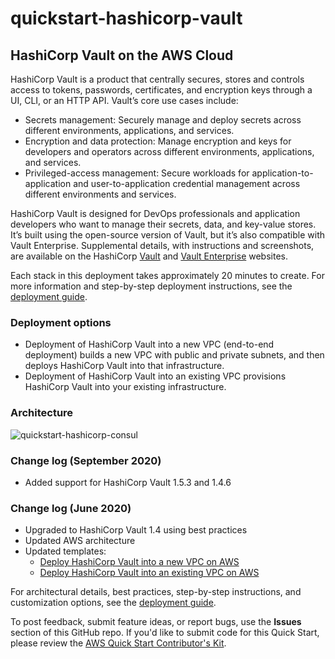# quickstart-hashicorp-vault
## HashiCorp Vault on the AWS Cloud

HashiCorp Vault is a product that centrally secures, stores and controls access to tokens, passwords, certificates, and encryption keys through a UI, CLI, or an HTTP API. Vault’s core use cases include:

* Secrets management: Securely manage and deploy secrets across different environments, applications, and services.
* Encryption and data protection: Manage encryption and keys for developers and operators across different environments, applications, and services.
* Privileged-access management: Secure workloads for application-to-application and user-to-application credential management across different environments and services.

HashiCorp Vault is designed for DevOps professionals and application developers who want to manage their secrets, data, and key-value stores. It’s built using the open-source version of Vault, but it’s also compatible with Vault Enterprise. Supplemental details, with instructions and screenshots, are available on the HashiCorp [Vault](https://www.vaultproject.io/) and [Vault Enterprise](https://www.hashicorp.com/vault.html) websites.

Each stack in this deployment takes approximately 20 minutes to create. For more information and step-by-step deployment instructions, see the [deployment guide](https://fwd.aws/j4xqw).

### Deployment options
* Deployment of HashiCorp Vault into a new VPC (end-to-end deployment) builds a new VPC with public and private subnets, and then deploys HashiCorp Vault into that infrastructure.
* Deployment of HashiCorp Vault into an existing VPC provisions HashiCorp Vault into your existing infrastructure.

### Architecture
![quickstart-hashicorp-consul](https://d0.awsstatic.com/partner-network/QuickStart/datasheets/hashicorp-vault-on-aws-architecture.png)

### Change log (September 2020)
* Added support for HashiCorp Vault 1.5.3 and 1.4.6

### Change log (June 2020)
* Upgraded to HashiCorp Vault 1.4 using best practices
* Updated AWS architecture
* Updated templates:
  * [Deploy HashiCorp Vault into a new VPC on AWS](https://fwd.aws/wN73v)
  * [Deploy HashiCorp Vault into an existing VPC on AWS](https://fwd.aws/keAD3) 
  
For architectural details, best practices, step-by-step instructions, and customization options, see the [deployment guide](https://fwd.aws/j4xqw).

To post feedback, submit feature ideas, or report bugs, use the **Issues** section of this GitHub repo.
If you'd like to submit code for this Quick Start, please review the [AWS Quick Start Contributor's Kit](https://aws-quickstart.github.io/).
